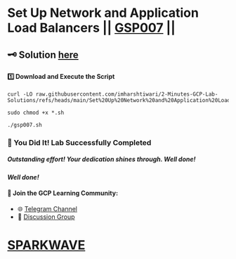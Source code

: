 # Set Up Network and Application Load Balancers || [GSP007](https://www.cloudskillsboost.google/focuses/12007?parent=catalog) ||

## 🗝️ Solution [here](https://youtu.be/AkeamF3rtaE)

#### 1️⃣ Download and Execute the Script  

```
curl -LO raw.githubusercontent.com/imharshtiwari/2-Minutes-GCP-Lab-Solutions/refs/heads/main/Set%20Up%20Network%20and%20Application%20Load%20Balancers/gsp007.sh

sudo chmod +x *.sh

./gsp007.sh
```

### 🎉 You Did It! Lab Successfully Completed

##### *Outstanding effort! Your dedication shines through. Well done!*

#### *Well done!*

#### 📢 **Join the GCP Learning Community:**  
- 🌐 [Telegram Channel](https://t.me/sparkwave.01)  
- 💬 [Discussion Group](https://t.me/sparkwave.01chats)

# [SPARKWAVE](https://www.youtube.com/@sparkwave.01)
